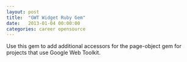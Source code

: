 ```yaml
---
layout: post
title:  "GWT Widget Ruby Gem"
date:   2013-01-04 00:00:00
categories: career opensource
---
```

Use this gem to add additional accessors for the page-object gem for projects that use Google Web Toolkit.
